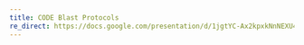 ```yaml
---
title: CODE Blast Protocols
re_direct: https://docs.google.com/presentation/d/1jgtYC-Ax2kpxkNnNEXU4MQAT6pOtSJ2u9fQZVj1WZxc/edit
---
```

